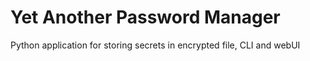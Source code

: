 # Yet Another Password Manager

Python application for storing secrets in encrypted file, CLI and webUI